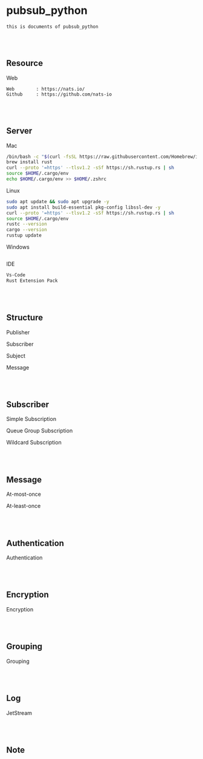 <!--------------------------------------------------------------------------------- Description -->
# pubsub_python
    this is documents of pubsub_python

<!--------------------------------------------------------------------------------- Resource -->
<br><br>

## Resource  

Web

    Web        : https://nats.io/
    Github     : https://github.com/nats-io

<!--------------------------------------------------------------------------------- Server -->
<br><br>

## Server 

Mac
```bash
/bin/bash -c "$(curl -fsSL https://raw.githubusercontent.com/Homebrew/install/HEAD/install.sh)"
brew install rust
curl --proto '=https' --tlsv1.2 -sSf https://sh.rustup.rs | sh
source $HOME/.cargo/env
echo $HOME/.cargo/env >> $HOME/.zshrc
```

Linux
```bash
sudo apt update && sudo apt upgrade -y
sudo apt install build-essential pkg-config libssl-dev -y
curl --proto '=https' --tlsv1.2 -sSf https://sh.rustup.rs | sh
source $HOME/.cargo/env
rustc --version
cargo --version
rustup update
```

Windows
```bash
```

IDE
```bash
Vs-Code
Rust Extension Pack
```

<!--------------------------------------------------------------------------------- Structure -->
<br><br>

## Structure 

Publisher

Subscriber

Subject

Message

<!--------------------------------------------------------------------------------- Subscriber -->
<br><br>

## Subscriber 

Simple Subscription

Queue Group Subscription

Wildcard Subscription

<!--------------------------------------------------------------------------------- Message -->
<br><br>

## Message 
At-most-once

At-least-once

<!--------------------------------------------------------------------------------- Authentication -->
<br><br>

## Authentication 

Authentication

<!--------------------------------------------------------------------------------- Encryption -->
<br><br>

## Encryption 

Encryption

<!--------------------------------------------------------------------------------- Encryption -->
<br><br>

## Grouping 

Grouping

<!--------------------------------------------------------------------------------- Log -->
<br><br>

## Log 

JetStream

<!--------------------------------------------------------------------------------- Note -->
<br><br>

## Note 